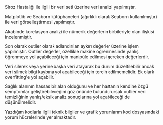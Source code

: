 Siroz Hastalığı ile ilgili bir veri seti üzerine veri analizi yapılmıştır. 

Matplotlib ve Seaborn kütüphaneleri (ağırlıklı olarak Seaborn kullanılmıştır) ile veri görselleştirmesi yapılmıştır. 

Akabinde korelasyon analizi ile nümerik değerlerin birbileriyle olan ilişkisi incelenmiştir.

Son olarak outlier olarak adlandırılan aykırı değerler üzerine işlem yapılmıştır. Outlier değerler, özellikle makine öğrenmesinde yanlış öğrenmeye yol açabileceği için manipüle edilmesi gereken değerlerdir. 

Veri silerek veya yerine başka veri atayarak bu durum düzeltilebilir ancak veri silmek bilgi kaybına yol açabileceği için tercih edilmemelidir. Ek olark overfitting'e yol açabilir.

Sağlık alanının hassas bir alan olduğunu ve her hastanın kendine özgü semptomlar geliştirebileceğini göz önünde bulundurursak outlier veri temizliğinin yanlış/eksik analiz sonuçlarına yol açabileceği de düşünülmelidir.

Yazdığım kodlarla ilgili teknik bilgiler ve grafik yorumlarım kod dosyasındaki yorum hücrelerinde yer almaktadır.
